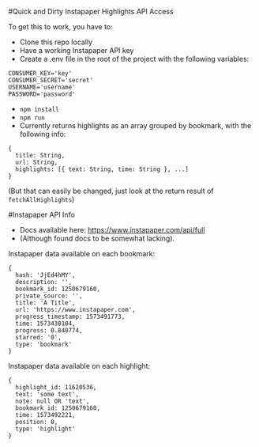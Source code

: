 #Quick and Dirty Instapaper Highlights API Access

To get this to work, you have to:
- Clone this repo locally
- Have a working Instapaper API key
- Create a .env file in the root of the project with the following variables:
```
CONSUMER_KEY='key'
CONSUMER_SECRET='secret'
USERNAME='username'
PASSWORD='password'
```
- `npm install`
- `npm run`
- Currently returns highlights as an array grouped by bookmark, with the following info:
```
{
  title: String,
  url: String,
  highlights: [{ text: String, time: String }, ...]
}
```
(But that can easily be changed, just look at the return result of `fetchAllHighlights`)

#Instapaper API Info

- Docs available here: https://www.instapaper.com/api/full
- (Although found docs to be somewhat lacking).

Instapaper data available on each bookmark:
```
{
  hash: 'JjEd4hMY',
  description: '',
  bookmark_id: 1250679160,
  private_source: '',
  title: 'A Title',
  url: 'https://www.instapaper.com',
  progress_timestamp: 1573491773,
  time: 1573430104,
  progress: 0.840774,
  starred: '0',
  type: 'bookmark'
}
```

Instapaper data available on each highlight:
```
{
  highlight_id: 11620536,
  text: 'some text',
  note: null OR 'text',
  bookmark_id: 1250679160,
  time: 1573492221,
  position: 0,
  type: 'highlight'
}
```